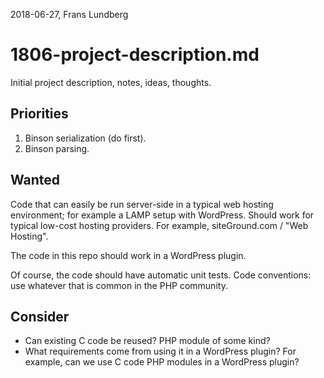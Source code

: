2018-06-27, Frans Lundberg


1806-project-description.md
===========================

Initial project description, notes, ideas, thoughts.


Priorities
----------

1. Binson serialization (do first).
2. Binson parsing.


Wanted
------

Code that can easily be run server-side in a typical web hosting environment; for example 
a LAMP setup with WordPress. Should work for typical low-cost hosting providers.
For example, siteGround.com / "Web Hosting".

The code in this repo should work in a WordPress plugin.

Of course, the code should have automatic unit tests.
Code conventions: use whatever that is common in the PHP community.


Consider
--------

* Can existing C code be reused? PHP module of some kind?
* What requirements come from using it in a WordPress plugin? For example, can we
  use C code PHP modules in a WordPress plugin?
  
